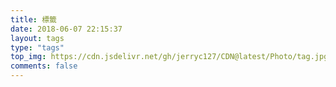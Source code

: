 ```yaml
---
title: 標籤
date: 2018-06-07 22:15:37
layout: tags
type: "tags"
top_img: https://cdn.jsdelivr.net/gh/jerryc127/CDN@latest/Photo/tag.jpg
comments: false
---
```


